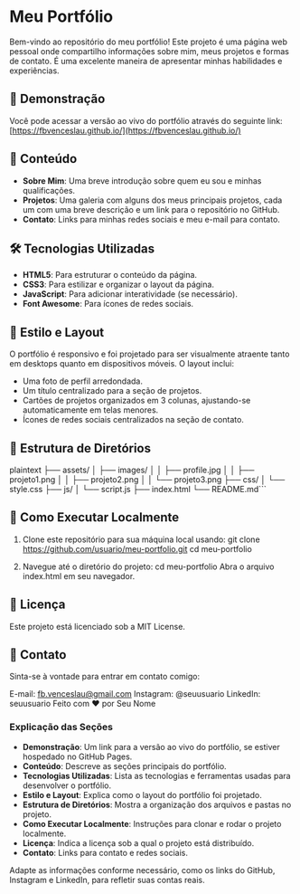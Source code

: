 # Meu Portfólio

Bem-vindo ao repositório do meu portfólio! Este projeto é uma página web pessoal onde compartilho informações sobre mim, meus projetos e formas de contato. É uma excelente maneira de apresentar minhas habilidades e experiências.

## 🔗 Demonstração

Você pode acessar a versão ao vivo do portfólio através do seguinte link:
[https://fbvenceslau.github.io/](https://fbvenceslau.github.io/)

## 📑 Conteúdo

- **Sobre Mim**: Uma breve introdução sobre quem eu sou e minhas qualificações.
- **Projetos**: Uma galeria com alguns dos meus principais projetos, cada um com uma breve descrição e um link para o repositório no GitHub.
- **Contato**: Links para minhas redes sociais e meu e-mail para contato.

## 🛠️ Tecnologias Utilizadas

- **HTML5**: Para estruturar o conteúdo da página.
- **CSS3**: Para estilizar e organizar o layout da página.
- **JavaScript**: Para adicionar interatividade (se necessário).
- **Font Awesome**: Para ícones de redes sociais.

## 🎨 Estilo e Layout

O portfólio é responsivo e foi projetado para ser visualmente atraente tanto em desktops quanto em dispositivos móveis. O layout inclui:

- Uma foto de perfil arredondada.
- Um título centralizado para a seção de projetos.
- Cartões de projetos organizados em 3 colunas, ajustando-se automaticamente em telas menores.
- Ícones de redes sociais centralizados na seção de contato.

## 📂 Estrutura de Diretórios

plaintext
├── assets/
│   ├── images/
│   │   ├── profile.jpg
│   │   ├── projeto1.png
│   │   ├── projeto2.png
│   │   └── projeto3.png
├── css/
│   └── style.css
├── js/
│   └── script.js
├── index.html
└── README.md```

## 🚀 Como Executar Localmente

1. Clone este repositório para sua máquina local usando:
git clone https://github.com/usuario/meu-portfolio.git
cd meu-portfolio

2. Navegue até o diretório do projeto:
cd meu-portfolio
Abra o arquivo index.html em seu navegador.

## 📝 Licença
Este projeto está licenciado sob a MIT License.

## 📧 Contato
Sinta-se à vontade para entrar em contato comigo:

E-mail: fb.venceslau@gmail.com
Instagram: @seuusuario
LinkedIn: seuusuario
Feito com ❤️ por Seu Nome


### Explicação das Seções

- **Demonstração**: Um link para a versão ao vivo do portfólio, se estiver hospedado no GitHub Pages.
- **Conteúdo**: Descreve as seções principais do portfólio.
- **Tecnologias Utilizadas**: Lista as tecnologias e ferramentas usadas para desenvolver o portfólio.
- **Estilo e Layout**: Explica como o layout do portfólio foi projetado.
- **Estrutura de Diretórios**: Mostra a organização dos arquivos e pastas no projeto.
- **Como Executar Localmente**: Instruções para clonar e rodar o projeto localmente.
- **Licença**: Indica a licença sob a qual o projeto está distribuído.
- **Contato**: Links para contato e redes sociais.

Adapte as informações conforme necessário, como os links do GitHub, Instagram e LinkedIn, para refletir suas contas reais.
